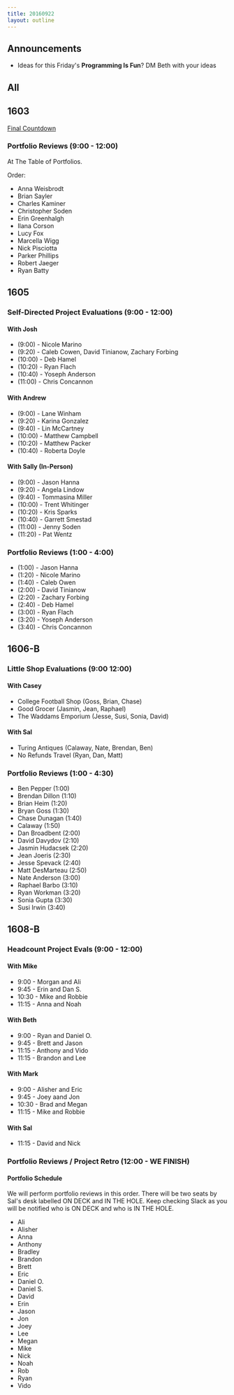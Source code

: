 ```yaml
---
title: 20160922
layout: outline
---
```


## Announcements
* Ideas for this Friday's **Programming Is Fun**? DM Beth with your ideas

## All

## 1603

[Final Countdown](https://gist.github.com/rrgayhart/c8d9a937782d533372c16e333c271772)

### Portfolio Reviews (9:00 - 12:00)

At The Table of Portfolios.

Order:

* Anna Weisbrodt
* Brian Sayler
* Charles Kaminer
* Christopher Soden
* Erin Greenhalgh
* Ilana Corson
* Lucy Fox
* Marcella Wigg
* Nick Pisciotta
* Parker Phillips
* Robert Jaeger
* Ryan Batty


## 1605

### Self-Directed Project Evaluations (9:00 - 12:00)

#### With Josh

* (9:00)  - Nicole Marino
* (9:20)  - Caleb Cowen, David Tinianow, Zachary Forbing
* (10:00) - Deb Hamel
* (10:20) - Ryan Flach
* (10:40) - Yoseph Anderson
* (11:00) - Chris Concannon

#### With Andrew

* (9:00)  - Lane Winham
* (9:20)  - Karina Gonzalez
* (9:40)  - Lin McCartney
* (10:00) - Matthew Campbell
* (10:20) - Matthew Packer
* (10:40) - Roberta Doyle

#### With Sally (In-Person)

* (9:00)  - Jason Hanna
* (9:20)  - Angela Lindow
* (9:40)  - Tommasina Miller
* (10:00) - Trent Whitinger
* (10:20) - Kris Sparks
* (10:40) - Garrett Smestad
* (11:00) - Jenny Soden
* (11:20) - Pat Wentz

### Portfolio Reviews (1:00 - 4:00)

* (1:00) - Jason Hanna
* (1:20) - Nicole Marino
* (1:40) - Caleb Owen
* (2:00) - David Tinianow
* (2:20) - Zachary Forbing
* (2:40) - Deb Hamel
* (3:00) - Ryan Flach
* (3:20) - Yoseph Anderson
* (3:40) - Chris Concannon


## 1606-B

### Little Shop Evaluations (9:00 12:00)

#### With Casey

* College Football Shop (Goss, Brian, Chase)
* Good Grocer (Jasmin, Jean, Raphael)
* The Waddams Emporium (Jesse, Susi, Sonia, David)

#### With Sal

* Turing Antiques (Calaway, Nate, Brendan, Ben)
* No Refunds Travel (Ryan, Dan, Matt)

### Portfolio Reviews (1:00 - 4:30)

* Ben Pepper (1:00)
* Brendan Dillon (1:10)
* Brian Heim (1:20)
* Bryan Goss (1:30)
* Chase Dunagan (1:40)
* Calaway (1:50)
* Dan Broadbent (2:00)
* David Davydov (2:10)
* Jasmin Hudacsek (2:20)
* Jean Joeris (2:30)
* Jesse Spevack (2:40)
* Matt DesMarteau (2:50)
* Nate Anderson (3:00)
* Raphael Barbo (3:10)
* Ryan Workman (3:20)
* Sonia Gupta (3:30)
* Susi Irwin (3:40)

## 1608-B

### Headcount Project Evals (9:00 - 12:00)

#### With Mike
* 9:00 - Morgan and Ali
* 9:45 - Erin and Dan S.
* 10:30 - Mike and Robbie
* 11:15 - Anna and Noah

#### With Beth
* 9:00 - Ryan and Daniel O.
* 9:45 - Brett and Jason
* 11:15 - Anthony and Vido
* 11:15 - Brandon and Lee

#### With Mark
* 9:00 - Alisher and Eric
* 9:45 - Joey aand Jon
* 10:30 - Brad and Megan
* 11:15 - Mike and Robbie

#### With Sal
* 11:15 - David and Nick

### Portfolio Reviews / Project Retro (12:00 - WE FINISH)

#### Portfolio Schedule

We will perform portfolio reviews in this order. There will be two seats by
Sal's desk labelled ON DECK and IN THE HOLE. Keep checking Slack as you will
be notified who is ON DECK and who is IN THE HOLE.

* Ali
* Alisher
* Anna
* Anthony
* Bradley
* Brandon
* Brett
* Eric
* Daniel O.
* Daniel S.
* David
* Erin
* Jason
* Jon
* Joey
* Lee
* Megan
* Mike
* Nick
* Noah
* Rob
* Ryan
* Vido

